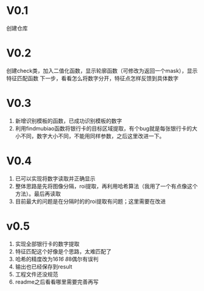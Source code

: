 # V0.1
创建仓库
# V0.2
创建check类，加入二值化函数，显示轮廓函数（可修改为返回一个mask），显示特征匹配函数
下一步，看看怎么将数字分开，特征点怎样反馈到具体数字
# V0.3
1. 新增识别模板的函数，已成功识别模板的数字
2. 利用findmubiao函数将银行卡的目标区域提取，有个bug就是每张银行卡的大小不同，数字大小不同，不能用同样参数，之后这里改进一下。
# V0.4
1. 已可以实现将数字读取并正确显示
2. 整体思路是先将图像分隔，roi提取，再利用哈希算法（我用了一个有点像这个方法）。最后再读取
3. 目前最大的问题是在分隔时的的roi提取有问题；这里需要在改进
# v0.5
1. 实现全部银行卡的数字提取
2. 特征匹配这个好像是个思路，太难匹配了
3. 哈希的精度改为16*16 8*8偶尔有误判
4. 输出也已经保存到result
5. 工程文件还没规范
6. readme之后看看哪里需要完善再写